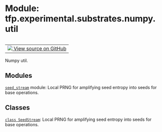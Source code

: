 <div itemscope itemtype="http://developers.google.com/ReferenceObject">
<meta itemprop="name" content="tfp.experimental.substrates.numpy.util" />
<meta itemprop="path" content="Stable" />
</div>

# Module: tfp.experimental.substrates.numpy.util


<table class="tfo-notebook-buttons tfo-api" align="left">

<td>
  <a target="_blank" href="https://github.com/tensorflow/probability/blob/master/tensorflow_probability/python/experimental/substrates/numpy/util/__init__.py">
    <img src="https://www.tensorflow.org/images/GitHub-Mark-32px.png" />
    View source on GitHub
  </a>
</td></table>



Numpy util.

<!-- Placeholder for "Used in" -->


## Modules

[`seed_stream`](../../../../tfp/experimental/substrates/numpy/util/seed_stream.md) module: Local PRNG for amplifying seed entropy into seeds for base operations.

## Classes

[`class SeedStream`](../../../../tfp/experimental/substrates/numpy/util/SeedStream.md): Local PRNG for amplifying seed entropy into seeds for base operations.

